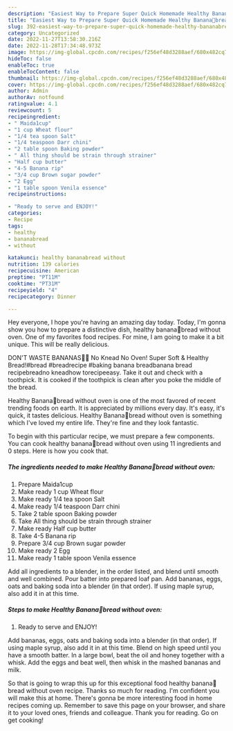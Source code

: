 ```yaml
---
description: "Easiest Way to Prepare Super Quick Homemade Healthy Banana🍌bread without oven"
title: "Easiest Way to Prepare Super Quick Homemade Healthy Banana🍌bread without oven"
slug: 392-easiest-way-to-prepare-super-quick-homemade-healthy-bananabread-without-oven
category: Uncategorized
date: 2022-11-27T13:58:30.216Z
date: 2022-11-28T17:34:48.973Z
image: https://img-global.cpcdn.com/recipes/f256ef48d3288aef/680x482cq70/healthy-bananabread-without-oven-recipe-main-photo.jpg
hideToc: false
enableToc: true
enableTocContent: false
thumbnail: https://img-global.cpcdn.com/recipes/f256ef48d3288aef/680x482cq70/healthy-bananabread-without-oven-recipe-main-photo.jpg
cover: https://img-global.cpcdn.com/recipes/f256ef48d3288aef/680x482cq70/healthy-bananabread-without-oven-recipe-main-photo.jpg
author: Admin
authorAv: notfound
ratingvalue: 4.1
reviewcount: 5
recipeingredient:
- " Maida1cup"
- "1 cup Wheat flour"
- "1/4 tea spoon Salt"
- "1/4 teaspoon Darr chini"
- "2 table spoon Baking powder"
- " All thing should be strain through strainer"
- "Half cup butter"
- "4-5 Banana rip"
- "3/4 cup Brown sugar powder"
- "2 Egg"
- "1 table spoon Venila essence"
recipeinstructions:

- "Ready to serve and ENJOY!"
categories:
- Recipe
tags:
- healthy
- bananabread
- without

katakunci: healthy bananabread without 
nutrition: 139 calories
recipecuisine: American
preptime: "PT11M"
cooktime: "PT31M"
recipeyield: "4"
recipecategory: Dinner

---
```



Hey everyone, I hope you're having an amazing day today. Today, I'm gonna show you how to prepare a distinctive dish, healthy banana🍌bread without oven. One of my favorites food recipes. For mine, I am going to make it a bit unique. This will be really delicious.

DON&#39;T WASTE BANANAS🍌🍌 No Knead No Oven! Super Soft &amp; Healthy Bread!#bread #breadrecipe #baking banana breadbanana bread recipebreadno kneadhow torecipeeasy. Take it out and check with a toothpick. It is cooked if the toothpick is clean after you poke the middle of the bread.

Healthy Banana🍌bread without oven is one of the most favored of recent trending foods on earth. It is appreciated by millions every day. It's easy, it's quick, it tastes delicious. Healthy Banana🍌bread without oven is something which I've loved my entire life. They're fine and they look fantastic.


To begin with this particular recipe, we must prepare a few components. You can cook healthy banana🍌bread without oven using 11 ingredients and 0 steps. Here is how you cook that.

<!--inarticleads1-->

##### The ingredients needed to make Healthy Banana🍌bread without oven:

1. Prepare  Maida1cup
1. Make ready 1 cup Wheat flour
1. Make ready 1/4 tea spoon Salt
1. Make ready 1/4 teaspoon Darr chini
1. Take 2 table spoon Baking powder
1. Take  All thing should be strain through strainer
1. Make ready Half cup butter
1. Take 4-5 Banana rip
1. Prepare 3/4 cup Brown sugar powder
1. Make ready 2 Egg
1. Make ready 1 table spoon Venila essence


Add all ingredients to a blender, in the order listed, and blend until smooth and well combined. Pour batter into prepared loaf pan. Add bananas, eggs, oats and baking soda into a blender (in that order). If using maple syrup, also add it in at this time. 

<!--inarticleads2-->

##### Steps to make Healthy Banana🍌bread without oven:


1. Ready to serve and ENJOY!

Add bananas, eggs, oats and baking soda into a blender (in that order). If using maple syrup, also add it in at this time. Blend on high speed until you have a smooth batter. In a large bowl, beat the oil and honey together with a whisk. Add the eggs and beat well, then whisk in the mashed bananas and milk. 

So that is going to wrap this up for this exceptional food healthy banana🍌bread without oven recipe. Thanks so much for reading. I'm confident you will make this at home. There's gonna be more interesting food in home recipes coming up. Remember to save this page on your browser, and share it to your loved ones, friends and colleague. Thank you for reading. Go on get cooking!
